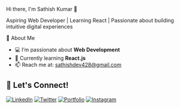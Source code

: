Hi there, I'm Sathish Kumar 👋

Aspiring Web Developer | Learning React | Passionate about building intuitive digital experiences

 🚀 About Me
- 💻 I’m passionate about **Web Development**
- 🌱 Currently learning **React.js**
- 📫 Reach me at: sathishdev428@gmail.com

## 🤝 Let's Connect!
[![LinkedIn](https://img.shields.io/badge/LinkedIn-blue?style=for-the-badge&logo=linkedin)](https://www.linkedin.com/in/sathishneo)
[![Twitter](https://img.shields.io/badge/Twitter-black?style=for-the-badge&logo=twitter)](https://twitter.com/sathish_neo)
[![Portfolio](https://img.shields.io/badge/Portfolio-grey?style=for-the-badge&logo=vercel)](https://yourportfolio.com)
[![Instagram](https://img.shields.io/badge/Instagram-pink?style=for-the-badge&logo=instagram)](https://instagram.com/sathish_neo)

